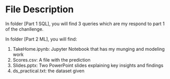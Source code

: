 # File Description
In folder [Part 1 SQL], you will find 3 queries which are my respond to part 1 of the chanllenge.

In folder [Part 2 ML], you will find:
  1. TakeHome.ipynb: Jupyter Notebook that has my munging and modeling work 
  2. Scores.csv: A file with the prediction 
  3. Slides.pptx: Two PowerPoint slides explaining key insights and findings
  4. ds_practical.txt: the dataset given
